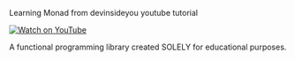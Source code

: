 Learning Monad from devinsideyou youtube tutorial


[![Watch on YouTube](resources/thumbnail_youtube.jpg)](https://www.youtube.com/watch?v=FZAmPhjV11A&list=PLJGDHERh23x-9bxGrCbyX-tXJG99XczNC "Watch on YouTube")

A functional programming library created SOLELY for educational purposes. 
